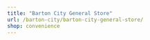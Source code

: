 ```yaml
---
title: "Barton City General Store"
url: /barton-city/barton-city-general-store/
shop: convenience
---
```

